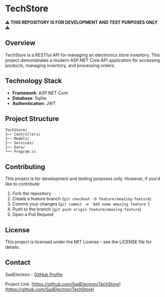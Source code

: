 # **TechStore**

**⚠️ THIS REPOSITORY IS FOR DEVELOPMENT AND TEST PURPOSES ONLY ⚠️**

## Overview

TechStore is a RESTful API for managing an electronics store inventory. This project demonstrates a modern ASP.NET Core API application for accessing products, managing inventory, and processing orders.

## Technology Stack

- **Framework**: ASP.NET Core
- **Database**: Sqlite
- **Authentication**: JWT

## Project Structure

```
TechStore/
├── Controllers/
├── Models/
├── Services/
├── Data/
└── Program.cs
```

## Contributing

This project is for development and testing purposes only. However, if you'd like to contribute:

1. Fork the repository
2. Create a feature branch (`git checkout -b feature/amazing-feature`)
3. Commit your changes (`git commit -m 'Add some amazing feature'`)
4. Push to the branch (`git push origin feature/amazing-feature`)
5. Open a Pull Request

## License

This project is licensed under the MIT License - see the LICENSE file for details.

## Contact

SadElectron - [GitHub Profile](https://github.com/SadElectron)

Project Link: [https://github.com/SadElectron/TechStore](https://github.com/SadElectron/TechStore)

